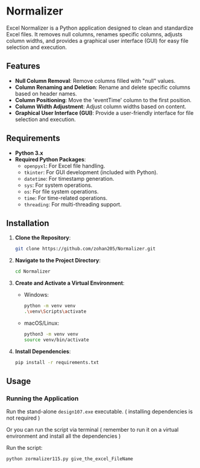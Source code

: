 # Normalizer

Excel Normalizer is a Python application designed to clean and standardize Excel files. It removes null columns, renames specific columns, adjusts column widths, and provides a graphical user interface (GUI) for easy file selection and execution.

## Features

- **Null Column Removal**: Remove columns filled with "null" values.
- **Column Renaming and Deletion**: Rename and delete specific columns based on header names.
- **Column Positioning**: Move the 'eventTime' column to the first position.
- **Column Width Adjustment**: Adjust column widths based on content.
- **Graphical User Interface (GUI)**: Provide a user-friendly interface for file selection and execution.

## Requirements

- **Python 3.x**
- **Required Python Packages**:
  - `openpyxl`: For Excel file handling.
  - `tkinter`: For GUI development (included with Python).
  - `datetime`: For timestamp generation.
  - `sys`: For system operations.
  - `os`: For file system operations.
  - `time`: For time-related operations.
  - `threading`: For multi-threading support.

## Installation

1. **Clone the Repository**:
    ```bash
    git clone https://github.com/zohan205/Normalizer.git
    ```

2. **Navigate to the Project Directory**:
    ```bash
    cd Normalizer
    ```

3. **Create and Activate a Virtual Environment**:
    - Windows:
        ```bash
        python -m venv venv
        .\venv\Scripts\activate
        ```
    - macOS/Linux:
        ```bash
        python3 -m venv venv
        source venv/bin/activate
        ```

4. **Install Dependencies**:
    ```bash
    pip install -r requirements.txt
    ```

## Usage

### Running the Application

Run the stand-alone `design107.exe` executable. ( installing dependencies is not required )

Or you can run the script via terminal ( remember to run it on a virtual environment and install all the dependencies )

Run the script:
```bash
python zormalizer115.py give_the_excel_FileName
